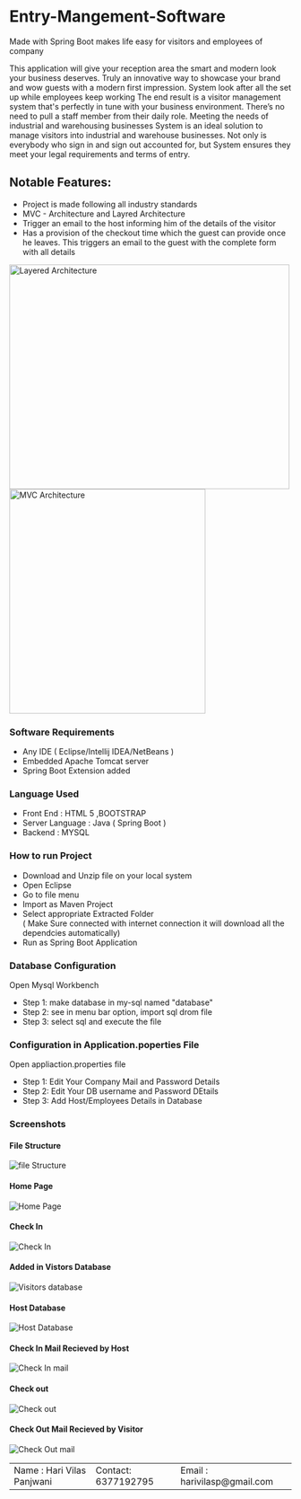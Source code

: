 # Entry-Mangement-Software
Made with Spring Boot makes life easy for visitors and employees of company

This application will give your reception area the smart and modern look your business deserves. Truly an innovative way to showcase your brand and wow guests with a modern first impression.
System look after all the set up while employees keep working
The end result is a visitor management system that's perfectly in tune with your business environment. There’s no need to pull a staff member from their daily role.
Meeting the needs of industrial and warehousing businesses
System is an ideal solution to manage visitors into industrial and warehouse businesses. Not only is everybody who sign in and sign out accounted for, but System ensures they meet your legal requirements and terms of entry.
<h2>Notable Features:</h2>
<ul>
  <li>Project is made following all industry standards</li>
  <li>MVC - Architecture and Layred Architecture </li>
  <li>Trigger an email to the host informing him of the details of the visitor</li>
  <li>Has a provision of the checkout time which the guest can provide once he
leaves. This triggers an email to the guest with the complete form with all details</li>
</ul>

<img src="https://www.hanselman.com/blog/content/binary/layeredarch.png" alt="Layered Architecture" height="400" width="500"></img>
<img src="http://www.songho.ca/opengl/files/gl_mvc01.png" alt="MVC Architecture" height="400" width="350"></img>

<h3>Software Requirements</h3>
<ul>
<li>Any IDE ( Eclipse/Intellij IDEA/NetBeans )</li>
<li>Embedded Apache Tomcat server</li>
<li>Spring Boot Extension added</li>
</ul>

<h3>Language Used</h3>
<ul>
<li>Front End : HTML 5 ,BOOTSTRAP</li>
<li>Server Language : Java ( Spring Boot )</li>
<li>Backend : MYSQL</li>
</ul>
<h3>How to run Project</h3>
<ul>
<li>Download and Unzip file on your local system</li>
<li>Open Eclipse </li>
<li>Go to file menu</li>
<li>Import as Maven Project</li>
<li>Select appropriate Extracted Folder</li>
( Make Sure connected with internet connection it will download all the dependcies automatically)
<li>Run as Spring Boot Application</li>
</ul>

<h3>Database Configuration</h3>
Open Mysql Workbench
<ul>
<li>Step 1: make database in my-sql named "database"</li>
<li>Step 2: see in menu bar option, import sql drom file</li>
<li>Step 3: select sql and execute the file </li>
</ul>

<h3>Configuration in Application.poperties File</h3>
Open appliaction.properties file
<ul>
<li>Step 1: Edit Your Company Mail and Password Details</li>
<li>Step 2: Edit Your DB username and Password DEtails</li>
<li>Step 3: Add Host/Employees Details in Database</li>
</ul>

<h3> Screenshots</h3>
<h4>File Structure</h4>
<img src="https://github.com/harivilasp/Entry-Mangement-Software/blob/master/screenshots/file_structure.JPG" alt="file Structure">
<h4>Home Page</h4>
<img src="https://github.com/harivilasp/Entry-Mangement-Software/blob/master/screenshots/(2)_HomePage.png" alt="Home Page">
<h4>Check In</h4>
<img src="https://github.com/harivilasp/Entry-Mangement-Software/blob/master/screenshots/(3)CheckIn.png" alt="Check In">
<h4>Added in Vistors Database</h4>
<img src="https://github.com/harivilasp/Entry-Mangement-Software/blob/master/screenshots/(4)Vistors_database.png" alt="Visitors database">
<h4>Host Database</h4>
<img src="https://github.com/harivilasp/Entry-Mangement-Software/blob/master/screenshots/(5)Host_database.png" alt="Host Database">
<h4>Check In Mail Recieved by Host</h4>
<img src="https://github.com/harivilasp/Entry-Mangement-Software/blob/master/screenshots/(6)Checkin_mail_alert.png" alt="Check In mail">
<h4>Check out</h4>
<img src="https://github.com/harivilasp/Entry-Mangement-Software/blob/master/screenshots/(7)CheckOut.png" alt="Check out">
<h4>Check Out Mail Recieved by Visitor</h4>
<img src="https://github.com/harivilasp/Entry-Mangement-Software/blob/master/screenshots/(8)CheckOut_Mail_Alert.png" alt="Check Out mail">
<table>
  <td>Name : Hari Vilas Panjwani </td>
  <td>Contact: 6377192795</td>
  <td>Email : harivilasp@gmail.com</td>
</table>
